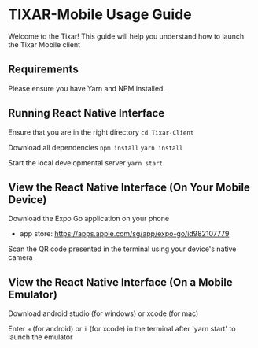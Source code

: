 # TIXAR-Mobile Usage Guide
Welcome to the Tixar! This guide will help you understand how to launch the Tixar Mobile client

## Requirements
Please ensure you have Yarn and NPM installed.

## Running React Native Interface
Ensure that you are in the right directory
```cd Tixar-Client```

Download all dependencies
```npm install```
```yarn install```

Start the local developmental server
```yarn start```

## View the React Native Interface (On Your Mobile Device)
Download the Expo Go application on your phone
 - app store: https://apps.apple.com/sg/app/expo-go/id982107779
   
Scan the QR code presented in the terminal using your device's native camera

## View the React Native Interface (On a Mobile Emulator)
Download android studio (for windows) or xcode (for mac)

Enter `a` (for android) or `i` (for xcode) in the terminal after 'yarn start' to launch the emulator 
